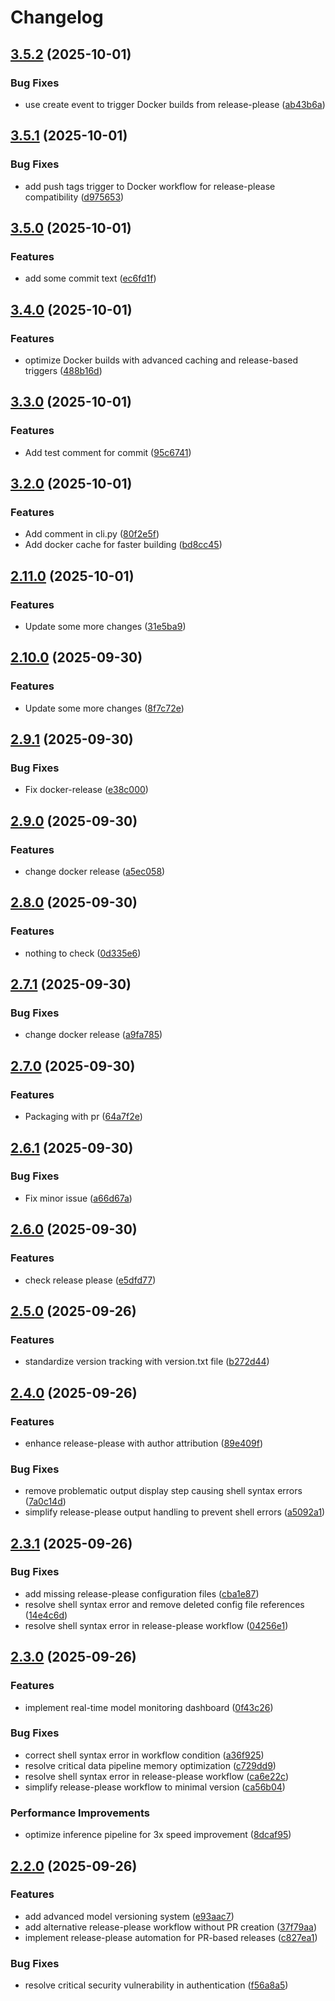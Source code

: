 # Changelog

## [3.5.2](https://github.com/thaki-yakhyo/release-log/compare/v3.5.1...v3.5.2) (2025-10-01)


### Bug Fixes

* use create event to trigger Docker builds from release-please ([ab43b6a](https://github.com/thaki-yakhyo/release-log/commit/ab43b6a5d3b9f6d2301b50af85782af96cc9d2fc))

## [3.5.1](https://github.com/thaki-yakhyo/release-log/compare/v3.5.0...v3.5.1) (2025-10-01)


### Bug Fixes

* add push tags trigger to Docker workflow for release-please compatibility ([d975653](https://github.com/thaki-yakhyo/release-log/commit/d97565368e393c0d2198862b00491016a26e5e76))

## [3.5.0](https://github.com/thaki-yakhyo/release-log/compare/v3.4.0...v3.5.0) (2025-10-01)


### Features

* add some commit text ([ec6fd1f](https://github.com/thaki-yakhyo/release-log/commit/ec6fd1f22cdce48738d2ef6beae7a6fb0f801ec6))

## [3.4.0](https://github.com/thaki-yakhyo/release-log/compare/v3.3.0...v3.4.0) (2025-10-01)


### Features

* optimize Docker builds with advanced caching and release-based triggers ([488b16d](https://github.com/thaki-yakhyo/release-log/commit/488b16d5e5279d35442848da5e498b342b3e284d))

## [3.3.0](https://github.com/thaki-yakhyo/release-log/compare/v3.2.0...v3.3.0) (2025-10-01)


### Features

* Add test comment for commit ([95c6741](https://github.com/thaki-yakhyo/release-log/commit/95c6741515a8f98b400f26a3cc63fc4494fbdaa3))

## [3.2.0](https://github.com/thaki-yakhyo/release-log/compare/v3.1.0...v3.2.0) (2025-10-01)


### Features

* Add comment in cli.py ([80f2e5f](https://github.com/thaki-yakhyo/release-log/commit/80f2e5f090a27eb61218279e3933b063ba37a85b))
* Add docker cache for faster building ([bd8cc45](https://github.com/thaki-yakhyo/release-log/commit/bd8cc4546c31d7d7fc02eea040182b0eac303e65))

## [2.11.0](https://github.com/thaki-yakhyo/release-log/compare/v2.10.0...v2.11.0) (2025-10-01)


### Features

* Update some more changes ([31e5ba9](https://github.com/thaki-yakhyo/release-log/commit/31e5ba9b26b6fd45b156e5ca7cb0c57f7aa3c111))

## [2.10.0](https://github.com/thaki-yakhyo/release-log/compare/v2.9.1...v2.10.0) (2025-09-30)


### Features

* Update some more changes ([8f7c72e](https://github.com/thaki-yakhyo/release-log/commit/8f7c72ead46b41083f4d49c073b9f203eaf27c48))

## [2.9.1](https://github.com/thaki-yakhyo/release-log/compare/v2.9.0...v2.9.1) (2025-09-30)


### Bug Fixes

* Fix docker-release ([e38c000](https://github.com/thaki-yakhyo/release-log/commit/e38c00055a624e11de9657a17292971362c1a213))

## [2.9.0](https://github.com/thaki-yakhyo/release-log/compare/v2.8.0...v2.9.0) (2025-09-30)


### Features

* change docker release ([a5ec058](https://github.com/thaki-yakhyo/release-log/commit/a5ec0584f9dd9ac799c891c178bbe279daa338e7))

## [2.8.0](https://github.com/thaki-yakhyo/release-log/compare/v2.7.1...v2.8.0) (2025-09-30)


### Features

* nothing to check ([0d335e6](https://github.com/thaki-yakhyo/release-log/commit/0d335e6a246f50e4372843d5561f3254d2b0d998))

## [2.7.1](https://github.com/thaki-yakhyo/release-log/compare/v2.7.0...v2.7.1) (2025-09-30)


### Bug Fixes

* change docker release ([a9fa785](https://github.com/thaki-yakhyo/release-log/commit/a9fa785bce22202ce8425ddbbcf1f169c6a6d027))

## [2.7.0](https://github.com/thaki-yakhyo/release-log/compare/v2.6.1...v2.7.0) (2025-09-30)


### Features

* Packaging with pr ([64a7f2e](https://github.com/thaki-yakhyo/release-log/commit/64a7f2e47992a56ec319df5062cc45fd0b801782))

## [2.6.1](https://github.com/thaki-yakhyo/release-log/compare/v2.6.0...v2.6.1) (2025-09-30)


### Bug Fixes

* Fix minor issue ([a66d67a](https://github.com/thaki-yakhyo/release-log/commit/a66d67a18f55c22f997993d22dfe510afa13a227))

## [2.6.0](https://github.com/thaki-yakhyo/release-log/compare/v2.5.2...v2.6.0) (2025-09-30)


### Features

* check release please ([e5dfd77](https://github.com/thaki-yakhyo/release-log/commit/e5dfd7715a54bd06292739100fdaece20e70c61c))

## [2.5.0](https://github.com/thaki-yakhyo/release-log/compare/v2.4.0...v2.5.0) (2025-09-26)


### Features

* standardize version tracking with version.txt file ([b272d44](https://github.com/thaki-yakhyo/release-log/commit/b272d4462868775d344a20db0c760d5bff213612))

## [2.4.0](https://github.com/thaki-yakhyo/release-log/compare/v2.3.1...v2.4.0) (2025-09-26)


### Features

* enhance release-please with author attribution ([89e409f](https://github.com/thaki-yakhyo/release-log/commit/89e409face00877b7e83b8f963e6bbe0c8849080))


### Bug Fixes

* remove problematic output display step causing shell syntax errors ([7a0c14d](https://github.com/thaki-yakhyo/release-log/commit/7a0c14de904e39ac67dcdfe6bc89d313357326d6))
* simplify release-please output handling to prevent shell errors ([a5092a1](https://github.com/thaki-yakhyo/release-log/commit/a5092a1cc89ac6d8634d593c72264bd74cb65c36))

## [2.3.1](https://github.com/thaki-yakhyo/release-log/compare/v2.3.0...v2.3.1) (2025-09-26)


### Bug Fixes

* add missing release-please configuration files ([cba1e87](https://github.com/thaki-yakhyo/release-log/commit/cba1e871d70ed5b9037a0aaa52289a8df8891632))
* resolve shell syntax error and remove deleted config file references ([14e4c6d](https://github.com/thaki-yakhyo/release-log/commit/14e4c6df19a5c9d03fa912d9cea980e56f4323a6))
* resolve shell syntax error in release-please workflow ([04256e1](https://github.com/thaki-yakhyo/release-log/commit/04256e1881342def251a9d54ee49d8b8c1007ed8))

## [2.3.0](https://github.com/thaki-yakhyo/release-log/compare/v2.2.0...v2.3.0) (2025-09-26)


### Features

* implement real-time model monitoring dashboard ([0f43c26](https://github.com/thaki-yakhyo/release-log/commit/0f43c26e09e89b3164f2ff48816c1c97f88fbfe9))


### Bug Fixes

* correct shell syntax error in workflow condition ([a36f925](https://github.com/thaki-yakhyo/release-log/commit/a36f925211576115f21c38ca753d97ce1f661ab4))
* resolve critical data pipeline memory optimization ([c729dd9](https://github.com/thaki-yakhyo/release-log/commit/c729dd9d1d1ecf1b0b16af2aae814b43a6ba7092))
* resolve shell syntax error in release-please workflow ([ca6e22c](https://github.com/thaki-yakhyo/release-log/commit/ca6e22c3547c4a0e14cc978d6a62528e3bf464e6))
* simplify release-please workflow to minimal version ([ca56b04](https://github.com/thaki-yakhyo/release-log/commit/ca56b045136a165c8f02b3a3381e4dd4bbd9016b))


### Performance Improvements

* optimize inference pipeline for 3x speed improvement ([8dcaf95](https://github.com/thaki-yakhyo/release-log/commit/8dcaf95b3ed100d0d8b86a118ea5b151794437f6))

## [2.2.0](https://github.com/thaki-yakhyo/release-log/compare/v2.1.0...v2.2.0) (2025-09-26)


### Features

* add advanced model versioning system ([e93aac7](https://github.com/thaki-yakhyo/release-log/commit/e93aac73067c688839e5d868a5d40055de534e6d))
* add alternative release-please workflow without PR creation ([37f79aa](https://github.com/thaki-yakhyo/release-log/commit/37f79aa9669a20d94dd8c11fde895e52ff680009))
* implement release-please automation for PR-based releases ([c827ea1](https://github.com/thaki-yakhyo/release-log/commit/c827ea1438402d4ee6050a0982a1fbf6d1d39d68))


### Bug Fixes

* resolve critical security vulnerability in authentication ([f56a8a5](https://github.com/thaki-yakhyo/release-log/commit/f56a8a52d0d3fc2514b3667ac54eabaa28b7f5d7))
